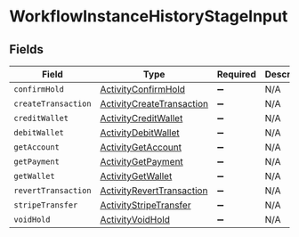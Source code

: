 # WorkflowInstanceHistoryStageInput


## Fields

| Field                                                                         | Type                                                                          | Required                                                                      | Description                                                                   |
| ----------------------------------------------------------------------------- | ----------------------------------------------------------------------------- | ----------------------------------------------------------------------------- | ----------------------------------------------------------------------------- |
| `confirmHold`                                                                 | [ActivityConfirmHold](../../models/shared/activityconfirmhold.md)             | :heavy_minus_sign:                                                            | N/A                                                                           |
| `createTransaction`                                                           | [ActivityCreateTransaction](../../models/shared/activitycreatetransaction.md) | :heavy_minus_sign:                                                            | N/A                                                                           |
| `creditWallet`                                                                | [ActivityCreditWallet](../../models/shared/activitycreditwallet.md)           | :heavy_minus_sign:                                                            | N/A                                                                           |
| `debitWallet`                                                                 | [ActivityDebitWallet](../../models/shared/activitydebitwallet.md)             | :heavy_minus_sign:                                                            | N/A                                                                           |
| `getAccount`                                                                  | [ActivityGetAccount](../../models/shared/activitygetaccount.md)               | :heavy_minus_sign:                                                            | N/A                                                                           |
| `getPayment`                                                                  | [ActivityGetPayment](../../models/shared/activitygetpayment.md)               | :heavy_minus_sign:                                                            | N/A                                                                           |
| `getWallet`                                                                   | [ActivityGetWallet](../../models/shared/activitygetwallet.md)                 | :heavy_minus_sign:                                                            | N/A                                                                           |
| `revertTransaction`                                                           | [ActivityRevertTransaction](../../models/shared/activityreverttransaction.md) | :heavy_minus_sign:                                                            | N/A                                                                           |
| `stripeTransfer`                                                              | [ActivityStripeTransfer](../../models/shared/activitystripetransfer.md)       | :heavy_minus_sign:                                                            | N/A                                                                           |
| `voidHold`                                                                    | [ActivityVoidHold](../../models/shared/activityvoidhold.md)                   | :heavy_minus_sign:                                                            | N/A                                                                           |